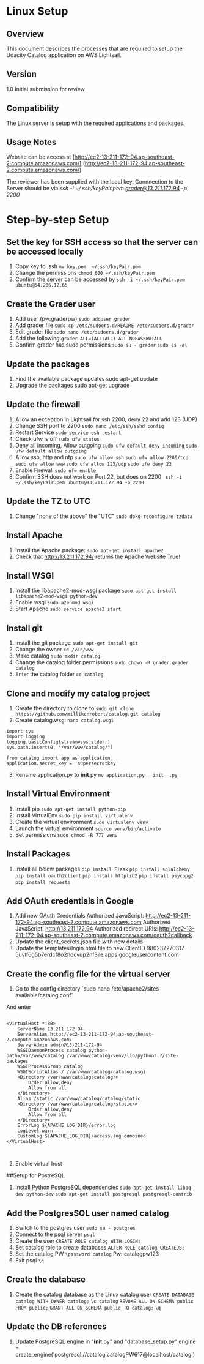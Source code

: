 # Linux Setup
## Overview
This document describes the processes that are required to setup the Udacity Catalog application on AWS Lightsail.

## Version
1.0 Initial submission for review

## Compatibility
The Linux server is setup with the required applications and packages.

## Usage Notes
Website can be access at [http://ec2-13-211-172-94.ap-southeast-2.compute.amazonaws.com/] (http://ec2-13-211-172-94.ap-southeast-2.compute.amazonaws.com/)

The reviewer has been supplied with the local key. Connnection to the Server should be via
*ssh -i ~/.ssh/keyPair.pem grader@13.211.172.94 -p 2200*



# Step-by-step Setup

## Set the key for SSH access so that the server can be accessed locally
1. Copy key to .ssh
`mv key.pem  ~/.ssh/keyPair.pem`
2. Change the permissions
`chmod 600 ~/.ssh/keyPair.pem`
3. Confirm the server can be accessed by
`ssh -i ~/.ssh/keyPair.pem ubuntu@54.206.12.65`

## Create the Grader user
1. Add user (pw:graderpw)
`sudo adduser grader`
2. Add grader file
`sudo cp /etc/sudoers.d/README /etc/sudoers.d/grader`
3. Edit grader file
`sudo nano /etc/sudoers.d/grader`
4. Add the following
`grader ALL=(ALL:ALL) ALL NOPASSWD:ALL`
5. Confirm grader has sudo permissions
`sudo su - grader`
`sudo ls -al`

## Update the packages
1. Find the available package updates
sudo apt-get update
2. Upgrade the packages
sudo apt-get upgrade

## Update the firewall
1. Allow an exception in Lightsail for ssh 2200, deny 22 and add 123 (UDP)
2. Change SSH port to 2200
`sudo nano /etc/ssh/sshd_config`
3. Restart Service
`sudo service ssh restart`
4. Check ufw is off
`sudo ufw status`
5. Deny all incoming, Allow outgoing
`sudo ufw default deny incoming`
`sudo ufw default allow outgoing`
6. Allow ssh, http and ntp
`sudo ufw allow ssh`
`sudo ufw allow 2200/tcp`
`sudo ufw allow www`
`sudo ufw allow 123/udp`
`sudo ufw deny 22`
7. Enable Firewall
`sudo ufw enable`
8. Confirm SSH does not work on Port 22, but does on 2200
` ssh -i ~/.ssh/keyPair.pem ubuntu@13.211.172.94 -p 2200`

## Update the TZ to UTC
1. Change "none of the above" the "UTC"
`sudo dpkg-reconfigure tzdata`

## Install Apache
1. Install the Apache package:
`sudo apt-get install apache2`
2. Check that http://13.211.172.94/ returns the Apache Website
True!

## Install WSGI
1. Install the libapache2-mod-wsgi package
`sudo apt-get install libapache2-mod-wsgi python-dev`
2. Enable wsgi
`sudo a2enmod wsgi`
3. Start Apache
`sudo service apache2 start`


## Install git
1. Install the git package
`sudo apt-get install git`
2. Change the owner
`cd /var/www`
3. Make catalog
`sudo mkdir catalog`
4. Change the catalog folder permissions
`sudo chown -R grader:grader catalog`
5. Enter the catalog folder
`cd catalog`


## Clone and modify my catalog project
1. Create the directory to clone to
`sudo git clone https://github.com/millikenrobert/catalog.git catalog`
2. Create catalog.wsgi
`nano catalog.wsgi`

```
import sys
import logging
logging.basicConfig(stream=sys.stderr)
sys.path.insert(0, "/var/www/catalog/")

from catalog import app as application
application.secret_key = 'supersecretkey'
```
3. Rename application.py to __init__.py
`mv application.py __init__.py`


## Install Virtual Environment
1. Install pip
`sudo apt-get install python-pip`
2. Install VirtualEnv
`sudo pip install virtualenv`
3. Create the virtual environment
`sudo virtualenv venv`
4. Launch the virtual environment
`source venv/bin/activate`
5. Set permissions
`sudo chmod -R 777 venv`

## Install Packages
1. Install all below packages
`pip install Flask`
`pip install sqlalchemy`
`pip install oauth2client`
`pip install httplib2`
`pip install psycopg2`
`pip install requests`


## Add OAuth credentials in Google
1. Add new OAuth Credentials
Authorized JavaScript: http://ec2-13-211-172-94.ap-southeast-2.compute.amazonaws.com
Authorized JavaScript: http://13.211.172.94
Authorized redirect URIs: http://ec2-13-211-172-94.ap-southeast-2.compute.amazonaws.com/oauth2callback
2. Update the client_secrets.json file with new details
3. Update the templates/login.html file to new ClientID
980237270317-5uvlf6g5b7erdcf8o2fldcvup2nf3jle.apps.googleusercontent.com



## Create the config file for the virtual server
1. Go to the config directory
`sudo nano /etc/apache2/sites-available/catalog.conf'

And enter

```

<VirtualHost *:80>
    ServerName 13.211.172.94
    ServerAlias http://ec2-13-211-172-94.ap-southeast-2.compute.amazonaws.com/
    ServerAdmin admin@13-211-172-94
    WSGIDaemonProcess catalog python-path=/var/www/catalog:/var/www/catalog/venv/lib/python2.7/site-packages
    WSGIProcessGroup catalog
    WSGIScriptAlias / /var/www/catalog/catalog.wsgi
    <Directory /var/www/catalog/catalog/>
        Order allow,deny
        Allow from all
    </Directory>
    Alias /static /var/www/catalog/catalog/static
    <Directory /var/www/catalog/catalog/static/>
        Order allow,deny
        Allow from all
    </Directory>
    ErrorLog ${APACHE_LOG_DIR}/error.log
    LogLevel warn
    CustomLog ${APACHE_LOG_DIR}/access.log combined
</VirtualHost>



```

2. Enable virtual host

##Setup for PostreSQL
1. Install Python PostgreSQL dependencies
`sudo apt-get install libpq-dev python-dev`
`sudo apt-get install postgresql postgresql-contrib`


## Add the PostgresSQL user named catalog
1. Switch to the postgres user
`sudo su - postgres`
2. Connect to the psql server
`psql`
3. Create the user
`CREATE ROLE catalog WITH LOGIN;`
4. Set catalog role to create databases
`ALTER ROLE catalog CREATEDB;`
5. Set the catalog PW
`\password catalog`
Pw: catalogpw123
6. Exit psql
`\q`


## Create the database
1. Create the catalog database as the Linux catalog user
`CREATE DATABASE catalog WITH OWNER catalog;`
`\c catalog`
`REVOKE ALL ON SCHEMA public FROM public;`
`GRANT ALL ON SCHEMA public TO catalog;`
`\q`


## Update the DB references
1. Update PostgreSQL engine in "__init__.py" and "database_setup.py"
engine = create_engine('postgresql://catalog:catalogPW617@localhost/catalog')




